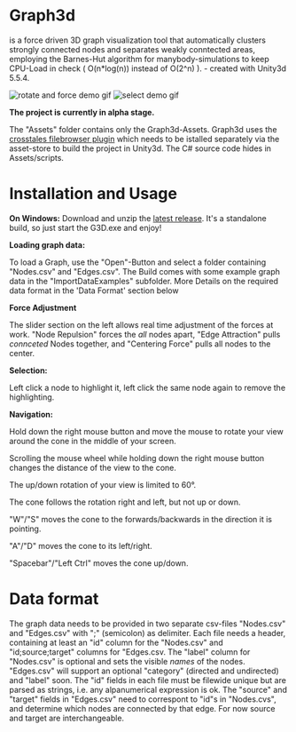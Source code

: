 # Graph3d
is a force driven 3D graph visualization tool that automatically clusters strongly connected nodes and separates weakly conntected areas, employing the Barnes-Hut algorithm for manybody-simulations to keep CPU-Load in check ( O(n\*log(n)) instead of O(2^n) ). - created with Unity3d 5.5.4.

![rotate and force demo gif](https://github.com/JanMMeyer/G3DDemos/blob/master/g3ddemorotatesmall.gif)
![select demo gif](https://github.com/JanMMeyer/G3DDemos/blob/master/g3ddemoselectsmall.gif)

<b>The project is currently in alpha stage.</b>

The "Assets" folder contains only the Graph3d-Assets. Graph3d uses the [crosstales filebrowser plugin](https://goo.gl/GCmzrU) which needs to be istalled separately via the asset-store to build the project in Unity3d. The C# source code hides in Assets/scripts.

# Installation and Usage

<b>On Windows:</b>
Download and unzip the [latest release](https://github.com/JanMMeyer/Graph3d/releases/latest). It's a standalone build, so just start the G3D.exe and enjoy!

<b>Loading graph data:</b>

To load a Graph, use the "Open"-Button and select a folder containing "Nodes.csv" and "Edges.csv".
The Build comes with some example graph data in the "ImportDataExamples" subfolder. More Details on the required data format in the 'Data Format' section below

<b>Force Adjustment</b>

The slider section on the left allows real time adjustment of the forces at work. "Node Repulsion" forces the *all* nodes apart, "Edge Attraction" pulls *connceted* Nodes together, and "Centering Force" pulls all nodes to the center.

<b>Selection:</b>

Left click a node to highlight it, left click the same node again to remove the highlighting.
 
<b>Navigation:</b>

Hold down the right mouse button and move the mouse to rotate your view around the cone in the middle of your screen.

Scrolling the mouse wheel while holding down the right mouse button changes the distance of the view to the cone.

The up/down rotation of your view is limited to 60°.

The cone follows the rotation right and left, but not up or down.

"W"/"S" moves the cone to the forwards/backwards in the direction it is pointing.

"A"/"D" moves the cone to its left/right.

"Spacebar"/"Left Ctrl" moves the cone up/down.

# Data format

The graph data needs to be provided in two separate csv-files "Nodes.csv" and "Edges.csv" with ";" (semicolon) as delimiter. Each file needs a header, containing at least an "id" column for the "Nodes.csv" and "id;source;target" columns for "Edges.csv. The "label" column for "Nodes.csv" is optional and sets the visible *names* of the nodes. "Edges.csv" will support an optional "category"  (directed and undirected) and "label" soon.
The "id" fields in each file must be filewide unique but are parsed as strings, i.e. any alpanumerical expression is ok.
The "source" and "target" fields in "Edges.csv" need to correspont to "id"s in "Nodes.cvs", and determine which nodes are connected by that edge. For now source and target are interchangeable.

